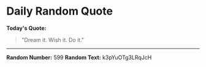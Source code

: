 # Daily Random Quote

**Today's Quote:**
> "Dream it. Wish it. Do it."

---

**Random Number:** 599
**Random Text:** k3pYuOTg3LRqJcH
